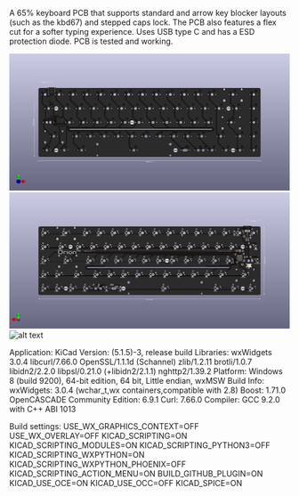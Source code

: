 A 65% keyboard PCB that supports standard and arrow key blocker layouts (such as the kbd67) and stepped caps lock. The PCB also features a flex cut for a softer typing experience. Uses USB type C and has a ESD protection diode. PCB is tested and working.

![alt text](https://github.com/EinShides/Orion65-C/blob/main/PCB%20Renders/Front.png?raw=true)
![alt text](https://github.com/EinShides/Orion65-C/blob/main/PCB%20Renders/Back.png?raw=true)
![alt text](https://github.com/EinShides/Orion65-C/blob/main/PCB%20Renders/build.jpg?raw=true)


Application: KiCad
Version: (5.1.5)-3, release build
Libraries:
    wxWidgets 3.0.4
    libcurl/7.66.0 OpenSSL/1.1.1d (Schannel) zlib/1.2.11 brotli/1.0.7 libidn2/2.2.0 libpsl/0.21.0 (+libidn2/2.1.1) nghttp2/1.39.2
Platform: Windows 8 (build 9200), 64-bit edition, 64 bit, Little endian, wxMSW
Build Info:
    wxWidgets: 3.0.4 (wchar_t,wx containers,compatible with 2.8)
    Boost: 1.71.0
    OpenCASCADE Community Edition: 6.9.1
    Curl: 7.66.0
    Compiler: GCC 9.2.0 with C++ ABI 1013

Build settings:
    USE_WX_GRAPHICS_CONTEXT=OFF
    USE_WX_OVERLAY=OFF
    KICAD_SCRIPTING=ON
    KICAD_SCRIPTING_MODULES=ON
    KICAD_SCRIPTING_PYTHON3=OFF
    KICAD_SCRIPTING_WXPYTHON=ON
    KICAD_SCRIPTING_WXPYTHON_PHOENIX=OFF
    KICAD_SCRIPTING_ACTION_MENU=ON
    BUILD_GITHUB_PLUGIN=ON
    KICAD_USE_OCE=ON
    KICAD_USE_OCC=OFF
    KICAD_SPICE=ON
